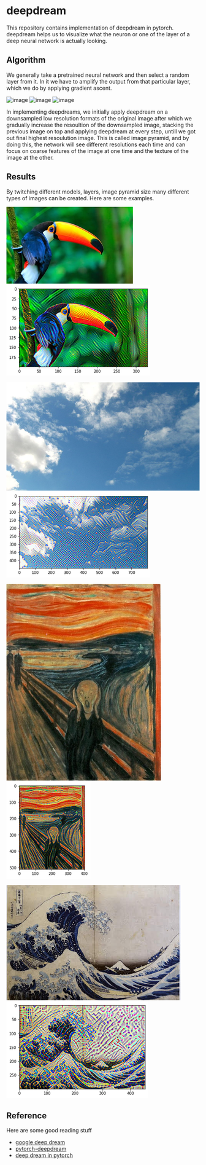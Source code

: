 
# deepdream 
This repository contains implementation of deepdream in pytorch. deepdream helps us to 
visualize what the neuron or one of the layer of a deep neural network is actually looking. 
## Algorithm

We generally take a pretrained neural network and then select a random layer from it. In it we have to 
amplify the output from that particular layer, which we do by applying gradient ascent.

![image](https://user-images.githubusercontent.com/76916164/132576082-fc5ab9b8-fb6e-4b6d-a2ae-f5a51dfedb25.png)
![image](https://user-images.githubusercontent.com/76916164/132576122-a4d9a1a2-1070-4240-9192-3dbbebe2f67a.png)
![image](https://user-images.githubusercontent.com/76916164/132576142-ecfdead5-3e32-4a6c-b6db-7306a68643dc.png)


In implementing deepdreams, we initially apply deepdream on a downsampled low resolution formats of the original image
after which we gradually increase the resoultion of the downsampled image, stacking the previous image on top and applying deepdream at every step, untill
we got out final highest resoulution image. This is called image pyramid, and by doing this, the network will see different resolutions each time and can focus on coarse features of the image at one time and the texture of the image at the other.

## Results
By twitching different models, layers, image pyramid size many different types of images can be created. Here are some examples.


![Toucan](https://github.com/Sandstorm831/Deep-Dreams/blob/main/Original%20Images/Toucan.jpg)
![processed_toucan](https://github.com/Sandstorm831/Deep-Dreams/blob/main/Processed%20Images/processed_toucan.png)


![sky-dd](https://github.com/Sandstorm831/Deep-Dreams/blob/main/Original%20Images/sky-dd.jpeg)
![processed_sky-dd](https://github.com/Sandstorm831/Deep-Dreams/blob/main/Processed%20Images/processed_sky-dd.png)


![daali](https://github.com/Sandstorm831/Deep-Dreams/blob/main/Original%20Images/daali.jpg)
![processed_daali](https://github.com/Sandstorm831/Deep-Dreams/blob/main/Processed%20Images/processed_daali.png)


![wave](https://github.com/Sandstorm831/Deep-Dreams/blob/main/Original%20Images/wave.jpeg)
![processed_wave](https://github.com/Sandstorm831/Deep-Dreams/blob/main/Processed%20Images/processed_wave.png)



## Reference

Here are some good reading stuff

- [google deep dream](https://github.com/google/deepdream)
- [pytorch-deepdream](https://github.com/gordicaleksa/pytorch-deepdream)
- [deep dream in pytorch](https://github.com/duc0/deep-dream-in-pytorch)
